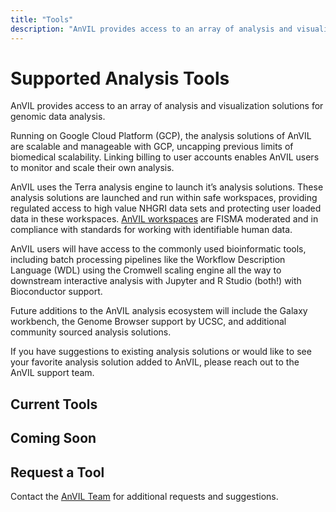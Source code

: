 ```yaml
---
title: "Tools"
description: "AnVIL provides access to an array of analysis and visualization solutions for genomic data analysis."
---
```


# Supported Analysis Tools

<hero>AnVIL provides access to an array of analysis and visualization solutions for genomic data analysis.</hero>

Running on Google Cloud Platform (GCP), the analysis solutions of AnVIL are scalable and manageable with GCP, uncapping previous limits of biomedical scalability. Linking billing to user accounts enables AnVIL users to monitor and scale their own analysis. 

AnVIL uses the Terra analysis engine to launch it’s analysis solutions. These analysis solutions are launched and run within safe workspaces, providing regulated access to high value NHGRI data sets and protecting user loaded data in these workspaces. [AnVIL workspaces](https://support.terra.bio/hc/en-us/articles/360030793091-Terra-FireCloud-Security-Posture) are FISMA moderated and in compliance with standards for working with identifiable human data. 

AnVIL users will have access to the commonly used bioinformatic tools, including batch processing pipelines like the Workflow Description Language (WDL) using the Cromwell scaling engine all the way to downstream interactive analysis with Jupyter and R Studio (both!) with Bioconductor support.
 
Future additions to the AnVIL analysis ecosystem will include the Galaxy workbench, the Genome Browser support by UCSC, and additional community sourced analysis solutions.
 
 If you have suggestions to existing analysis solutions or would like to see your favorite analysis solution added to AnVIL, please reach out to the AnVIL support team. 
 
## Current Tools

<Tools current></Tools>

## Coming Soon

<Tools coming></Tools>

## Request a Tool

Contact the [AnVIL Team](mailto:anvil-project-managers@lists.anvilproject.org)  for additional requests and suggestions.
